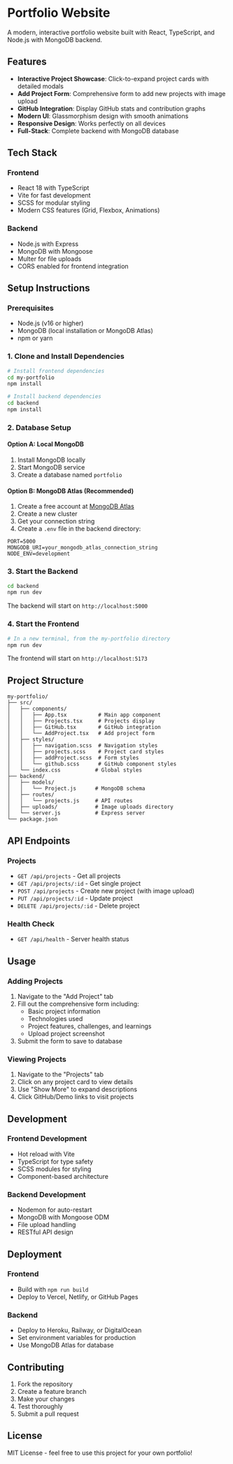 # Portfolio Website

A modern, interactive portfolio website built with React, TypeScript, and Node.js with MongoDB backend.

## Features

- **Interactive Project Showcase**: Click-to-expand project cards with detailed modals
- **Add Project Form**: Comprehensive form to add new projects with image upload
- **GitHub Integration**: Display GitHub stats and contribution graphs
- **Modern UI**: Glassmorphism design with smooth animations
- **Responsive Design**: Works perfectly on all devices
- **Full-Stack**: Complete backend with MongoDB database

## Tech Stack

### Frontend
- React 18 with TypeScript
- Vite for fast development
- SCSS for modular styling
- Modern CSS features (Grid, Flexbox, Animations)

### Backend
- Node.js with Express
- MongoDB with Mongoose
- Multer for file uploads
- CORS enabled for frontend integration

## Setup Instructions

### Prerequisites
- Node.js (v16 or higher)
- MongoDB (local installation or MongoDB Atlas)
- npm or yarn

### 1. Clone and Install Dependencies

```bash
# Install frontend dependencies
cd my-portfolio
npm install

# Install backend dependencies
cd backend
npm install
```

### 2. Database Setup

#### Option A: Local MongoDB
1. Install MongoDB locally
2. Start MongoDB service
3. Create a database named `portfolio`

#### Option B: MongoDB Atlas (Recommended)
1. Create a free account at [MongoDB Atlas](https://www.mongodb.com/atlas)
2. Create a new cluster
3. Get your connection string
4. Create a `.env` file in the backend directory:

```env
PORT=5000
MONGODB_URI=your_mongodb_atlas_connection_string
NODE_ENV=development
```

### 3. Start the Backend

```bash
cd backend
npm run dev
```

The backend will start on `http://localhost:5000`

### 4. Start the Frontend

```bash
# In a new terminal, from the my-portfolio directory
npm run dev
```

The frontend will start on `http://localhost:5173`

## Project Structure

```
my-portfolio/
├── src/
│   ├── components/
│   │   ├── App.tsx          # Main app component
│   │   ├── Projects.tsx     # Projects display
│   │   ├── GitHub.tsx       # GitHub integration
│   │   └── AddProject.tsx   # Add project form
│   ├── styles/
│   │   ├── navigation.scss  # Navigation styles
│   │   ├── projects.scss    # Project card styles
│   │   ├── addProject.scss  # Form styles
│   │   └── github.scss      # GitHub component styles
│   └── index.css           # Global styles
├── backend/
│   ├── models/
│   │   └── Project.js      # MongoDB schema
│   ├── routes/
│   │   └── projects.js     # API routes
│   ├── uploads/            # Image uploads directory
│   └── server.js           # Express server
└── package.json
```

## API Endpoints

### Projects
- `GET /api/projects` - Get all projects
- `GET /api/projects/:id` - Get single project
- `POST /api/projects` - Create new project (with image upload)
- `PUT /api/projects/:id` - Update project
- `DELETE /api/projects/:id` - Delete project

### Health Check
- `GET /api/health` - Server health status

## Usage

### Adding Projects
1. Navigate to the "Add Project" tab
2. Fill out the comprehensive form including:
   - Basic project information
   - Technologies used
   - Project features, challenges, and learnings
   - Upload project screenshot
3. Submit the form to save to database

### Viewing Projects
1. Navigate to the "Projects" tab
2. Click on any project card to view details
3. Use "Show More" to expand descriptions
4. Click GitHub/Demo links to visit projects

## Development

### Frontend Development
- Hot reload with Vite
- TypeScript for type safety
- SCSS modules for styling
- Component-based architecture

### Backend Development
- Nodemon for auto-restart
- MongoDB with Mongoose ODM
- File upload handling
- RESTful API design

## Deployment

### Frontend
- Build with `npm run build`
- Deploy to Vercel, Netlify, or GitHub Pages

### Backend
- Deploy to Heroku, Railway, or DigitalOcean
- Set environment variables for production
- Use MongoDB Atlas for database

## Contributing

1. Fork the repository
2. Create a feature branch
3. Make your changes
4. Test thoroughly
5. Submit a pull request

## License

MIT License - feel free to use this project for your own portfolio!
